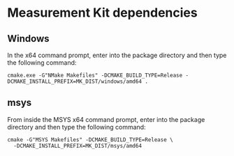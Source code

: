 # Measurement Kit dependencies

## Windows

In the x64 command prompt, enter into the package directory
and then type the following command:

```
cmake.exe -G"NMake Makefiles" -DCMAKE_BUILD_TYPE=Release -DCMAKE_INSTALL_PREFIX=MK_DIST/windows/amd64 .
```

## msys

From inside the MSYS x64 command prompt, enter into the package
directory and then type the following command:

```
cmake -G"MSYS Makefiles" -DCMAKE_BUILD_TYPE=Release \
  -DCMAKE_INSTALL_PREFIX=MK_DIST/msys/amd64
```
